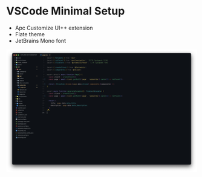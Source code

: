 # VSCode Minimal Setup

- Apc Customize UI++ extension
- Flate theme
- JetBrains Mono font

![VSCode Setup](screenshot.png)

